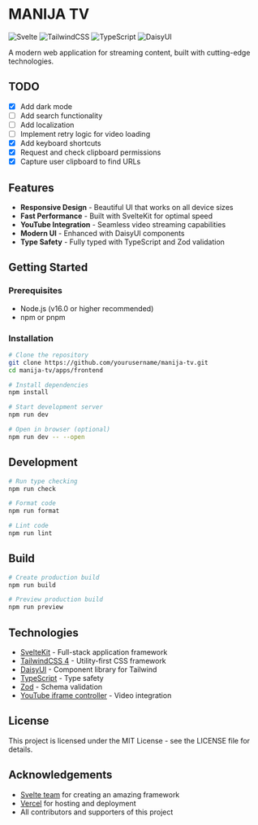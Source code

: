 # MANIJA TV

![Svelte](https://img.shields.io/badge/Svelte_5-FF3E00?style=for-the-badge&logo=svelte&logoColor=white)
![TailwindCSS](https://img.shields.io/badge/Tailwind_CSS_4-38B2AC?style=for-the-badge&logo=tailwind-css&logoColor=white)
![TypeScript](https://img.shields.io/badge/TypeScript-007ACC?style=for-the-badge&logo=typescript&logoColor=white)
![DaisyUI](https://img.shields.io/badge/DaisyUI-5A0EF8?style=for-the-badge&logo=daisyui&logoColor=white)

A modern web application for streaming content, built with cutting-edge technologies.

## TODO
- [x] Add dark mode
- [ ] Add search functionality
- [ ] Add localization
- [ ] Implement retry logic for video loading
- [x] Add keyboard shortcuts
- [x] Request and check clipboard permissions
- [x] Capture user clipboard to find URLs

## Features

- **Responsive Design** - Beautiful UI that works on all device sizes
- **Fast Performance** - Built with SvelteKit for optimal speed
- **YouTube Integration** - Seamless video streaming capabilities
- **Modern UI** - Enhanced with DaisyUI components
- **Type Safety** - Fully typed with TypeScript and Zod validation

## Getting Started

### Prerequisites

- Node.js (v16.0 or higher recommended)
- npm or pnpm

### Installation

```bash
# Clone the repository
git clone https://github.com/yourusername/manija-tv.git
cd manija-tv/apps/frontend

# Install dependencies
npm install

# Start development server
npm run dev

# Open in browser (optional)
npm run dev -- --open
```

## Development

```bash
# Run type checking
npm run check

# Format code
npm run format

# Lint code
npm run lint
```

## Build

```bash
# Create production build
npm run build

# Preview production build
npm run preview
```

## Technologies

- [SvelteKit](https://kit.svelte.dev/) - Full-stack application framework
- [TailwindCSS 4](https://tailwindcss.com/) - Utility-first CSS framework
- [DaisyUI](https://daisyui.com/) - Component library for Tailwind
- [TypeScript](https://www.typescriptlang.org/) - Type safety
- [Zod](https://zod.dev/) - Schema validation
- [YouTube iframe controller](https://github.com/youtube/youtube-iframe-player-api) - Video integration

## License

This project is licensed under the MIT License - see the LICENSE file for details.

## Acknowledgements

- [Svelte team](https://svelte.dev/) for creating an amazing framework
- [Vercel](https://vercel.com/) for hosting and deployment
- All contributors and supporters of this project
